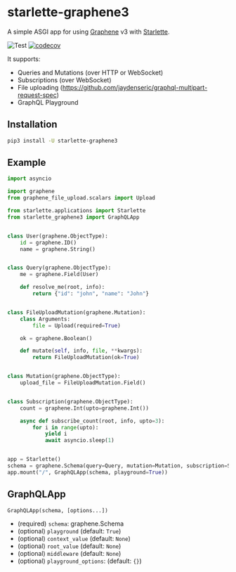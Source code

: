 # starlette-graphene3

A simple ASGI app for using [Graphene](https://github.com/graphql-python/graphene) v3 with [Starlette](https://github.com/encode/starlette).

![Test](https://github.com/ciscorn/starlette-graphene3/actions/workflows/test.yml/badge.svg?branch=master)
[![codecov](https://codecov.io/gh/ciscorn/starlette-graphene3/branch/master/graph/badge.svg)](https://codecov.io/gh/ciscorn/starlette-graphene3)

It supports:

- Queries and Mutations (over HTTP or WebSocket)
- Subscriptions (over WebSocket)
- File uploading (https://github.com/jaydenseric/graphql-multipart-request-spec)
- GraphQL Playground


## Installation

```bash
pip3 install -U starlette-graphene3
```


## Example

```python
import asyncio

import graphene
from graphene_file_upload.scalars import Upload

from starlette.applications import Starlette
from starlette_graphene3 import GraphQLApp


class User(graphene.ObjectType):
    id = graphene.ID()
    name = graphene.String()


class Query(graphene.ObjectType):
    me = graphene.Field(User)

    def resolve_me(root, info):
        return {"id": "john", "name": "John"}


class FileUploadMutation(graphene.Mutation):
    class Arguments:
        file = Upload(required=True)

    ok = graphene.Boolean()

    def mutate(self, info, file, **kwargs):
        return FileUploadMutation(ok=True)


class Mutation(graphene.ObjectType):
    upload_file = FileUploadMutation.Field()


class Subscription(graphene.ObjectType):
    count = graphene.Int(upto=graphene.Int())

    async def subscribe_count(root, info, upto=3):
        for i in range(upto):
            yield i
            await asyncio.sleep(1)


app = Starlette()
schema = graphene.Schema(query=Query, mutation=Mutation, subscription=Subscription)
app.mount("/", GraphQLApp(schema, playground=True))
```

## GraphQLApp

`GraphQLApp(schema, [options...])`

- (required) `schema`: graphene.Schema
- (optional) `playground` (default: `True`)
- (optional) `context_value` (default: `None`)
- (optional) `root_value` (default: `None`)
- (optional) `middleware` (default: `None`)
- (optional) `playground_options`: (default: `{}`)

